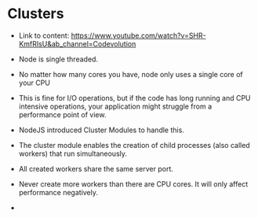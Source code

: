 # Clusters

- Link to content: https://www.youtube.com/watch?v=SHR-KmfRIsU&ab_channel=Codevolution

- Node is single threaded. 
- No matter how many cores you have, node only uses a single core of your CPU
- This is fine for I/O operations, but if the code has long running and CPU intensive operations, your application might struggle from a performance point of view.

- NodeJS introduced Cluster Modules to handle this.
- The cluster module enables the  creation of child processes (also called workers) that run simultaneously.
- All created workers share the same server port.

- Never create more workers than there are CPU cores. It will only affect performance negatively.
- 
